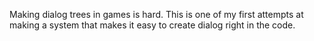 Making dialog trees in games is hard. This is one of my first attempts at making a system that makes it easy to create dialog right in the code.
